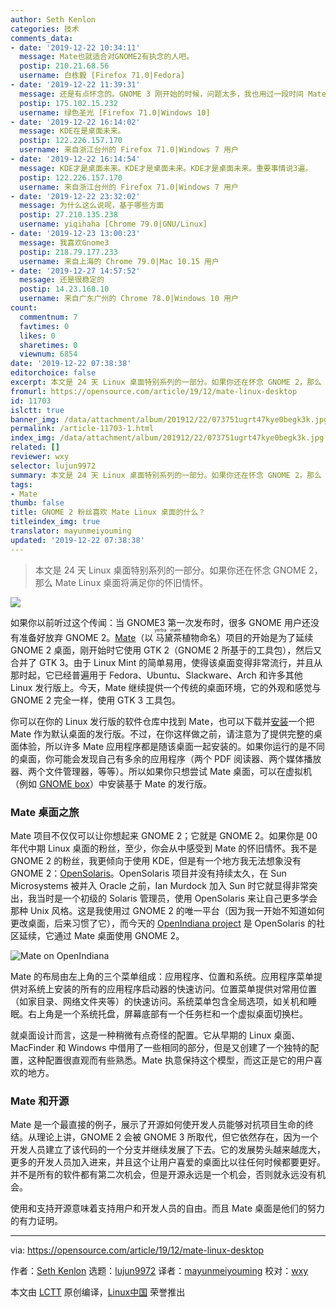```yaml
---
author: Seth Kenlon
categories: 技术
comments_data:
- date: '2019-12-22 10:34:11'
  message: Mate也就适合对GNOME2有执念的人吧。
  postip: 210.21.68.56
  username: 白栋毅 [Firefox 71.0|Fedora]
- date: '2019-12-22 11:39:31'
  message: 还是有点怀念的。GNOME 3 刚开始的时候，问题太多，我也用过一段时间 Mate。
  postip: 175.102.15.232
  username: 绿色圣光 [Firefox 71.0|Windows 10]
- date: '2019-12-22 16:14:02'
  message: KDE在是桌面未来。
  postip: 122.226.157.170
  username: 来自浙江台州的 Firefox 71.0|Windows 7 用户
- date: '2019-12-22 16:14:54'
  message: KDE才是桌面未来。KDE才是桌面未来。KDE才是桌面未来。重要事情说3遍。
  postip: 122.226.157.170
  username: 来自浙江台州的 Firefox 71.0|Windows 7 用户
- date: '2019-12-22 23:32:02'
  message: 为什么这么说呢，基于哪些方面
  postip: 27.210.135.238
  username: yiqihaha [Chrome 79.0|GNU/Linux]
- date: '2019-12-23 13:00:23'
  message: 我喜欢Gnome3
  postip: 218.79.177.233
  username: 来自上海的 Chrome 79.0|Mac 10.15 用户
- date: '2019-12-27 14:57:52'
  message: 还是很稳定的
  postip: 14.23.168.10
  username: 来自广东广州的 Chrome 78.0|Windows 10 用户
count:
  commentnum: 7
  favtimes: 0
  likes: 0
  sharetimes: 0
  viewnum: 6854
date: '2019-12-22 07:38:38'
editorchoice: false
excerpt: 本文是 24 天 Linux 桌面特别系列的一部分。如果你还在怀念 GNOME 2，那么 Mate Linux 桌面将满足你的怀旧情怀。
fromurl: https://opensource.com/article/19/12/mate-linux-desktop
id: 11703
islctt: true
banner_img: /data/attachment/album/201912/22/073751ugrt47kye0begk3k.jpg
permalink: /article-11703-1.html
index_img: /data/attachment/album/201912/22/073751ugrt47kye0begk3k.jpg.thumb.jpg
related: []
reviewer: wxy
selector: lujun9972
summary: 本文是 24 天 Linux 桌面特别系列的一部分。如果你还在怀念 GNOME 2，那么 Mate Linux 桌面将满足你的怀旧情怀。
tags:
- Mate
thumb: false
title: GNOME 2 粉丝喜欢 Mate Linux 桌面的什么？
titleindex_img: true
translator: mayunmeiyouming
updated: '2019-12-22 07:38:38'
---
```



> 
> 本文是 24 天 Linux 桌面特别系列的一部分。如果你还在怀念 GNOME 2，那么 Mate Linux 桌面将满足你的怀旧情怀。
> 
> 
> 


![](/data/attachment/album/201912/22/073751ugrt47kye0begk3k.jpg)


如果你以前听过这个传闻：当 GNOME3 第一次发布时，很多 GNOME 用户还没有准备好放弃 GNOME 2。[Mate](https://mate-desktop.org/)（以<ruby> 马黛茶 <rt>  yerba mate </rt></ruby>植物命名）项目的开始是为了延续 GNOME 2 桌面，刚开始时它使用 GTK 2（GNOME 2 所基于的工具包），然后又合并了 GTK 3。由于 Linux Mint 的简单易用，使得该桌面变得非常流行，并且从那时起，它已经普遍用于 Fedora、Ubuntu、Slackware、Arch 和许多其他 Linux 发行版上。今天，Mate 继续提供一个传统的桌面环境，它的外观和感觉与 GNOME 2 完全一样，使用 GTK 3 工具包。


你可以在你的 Linux 发行版的软件仓库中找到 Mate，也可以下载并[安装](https://mate-desktop.org/install/)一个把 Mate 作为默认桌面的发行版。不过，在你这样做之前，请注意为了提供完整的桌面体验，所以许多 Mate 应用程序都是随该桌面一起安装的。如果你运行的是不同的桌面，你可能会发现自己有多余的应用程序（两个 PDF 阅读器、两个媒体播放器、两个文件管理器，等等）。所以如果你只想尝试 Mate 桌面，可以在虚拟机（例如 [GNOME box](https://opensource.com/article/19/5/getting-started-gnome-boxes-virtualization)）中安装基于 Mate 的发行版。


### Mate 桌面之旅


Mate 项目不仅仅可以让你想起来 GNOME 2；它就是 GNOME 2。如果你是 00 年代中期 Linux 桌面的粉丝，至少，你会从中感受到 Mate 的怀旧情怀。我不是 GNOME 2 的粉丝，我更倾向于使用 KDE，但是有一个地方我无法想象没有 GNOME 2：[OpenSolaris](https://en.wikipedia.org/wiki/OpenSolaris)。OpenSolaris 项目并没有持续太久，在 Sun Microsystems 被并入 Oracle 之前，Ian Murdock 加入 Sun 时它就显得非常突出，我当时是一个初级的 Solaris 管理员，使用 OpenSolaris 来让自己更多学会那种 Unix 风格。这是我使用过 GNOME 2 的唯一平台（因为我一开始不知道如何更改桌面，后来习惯了它），而今天的 [OpenIndiana project](https://www.openindiana.org/documentation/faq/#what-is-openindiana) 是 OpenSolaris 的社区延续，它通过 Mate 桌面使用 GNOME 2。


![Mate on OpenIndiana](/data/attachment/album/201912/22/073841t8cb4blgt2co22kz.jpg "Mate on OpenIndiana")


Mate 的布局由左上角的三个菜单组成：应用程序、位置和系统。应用程序菜单提供对系统上安装的所有的应用程序启动器的快速访问。位置菜单提供对常用位置（如家目录、网络文件夹等）的快速访问。系统菜单包含全局选项，如关机和睡眠。右上角是一个系统托盘，屏幕底部有一个任务栏和一个虚拟桌面切换栏。


就桌面设计而言，这是一种稍微有点奇怪的配置。它从早期的 Linux 桌面、MacFinder 和 Windows 中借用了一些相同的部分，但是又创建了一个独特的配置，这种配置很直观而有些熟悉。Mate 执意保持这个模型，而这正是它的用户喜欢的地方。


### Mate 和开源


Mate 是一个最直接的例子，展示了开源如何使开发人员能够对抗项目生命的终结。从理论上讲，GNOME 2 会被 GNOME 3 所取代，但它依然存在，因为一个开发人员建立了该代码的一个分支并继续发展了下去。它的发展势头越来越庞大，更多的开发人员加入进来，并且这个让用户喜爱的桌面比以往任何时候都要更好。并不是所有的软件都有第二次机会，但是开源永远是一个机会，否则就永远没有机会。


使用和支持开源意味着支持用户和开发人员的自由。而且 Mate 桌面是他们的努力的有力证明。




---


via: <https://opensource.com/article/19/12/mate-linux-desktop>


作者：[Seth Kenlon](https://opensource.com/users/seth) 选题：[lujun9972](https://github.com/lujun9972) 译者：[mayunmeiyouming](https://github.com/mayunmeiyouming) 校对：[wxy](https://github.com/wxy)


本文由 [LCTT](https://github.com/LCTT/TranslateProject) 原创编译，[Linux中国](https://linux.cn/) 荣誉推出